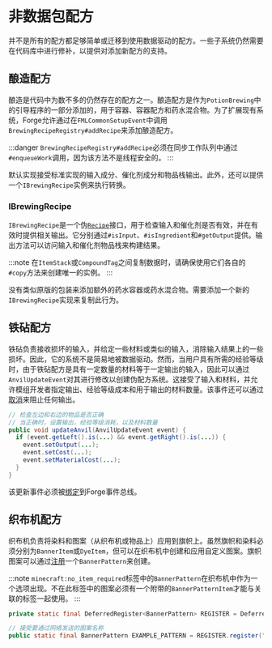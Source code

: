 非数据包配方
===========

并不是所有的配方都足够简单或迁移到使用数据驱动的配方。一些子系统仍然需要在代码库中进行修补，以提供对添加新配方的支持。

酿造配方
-------

酿造是代码中为数不多的仍然存在的配方之一。酿造配方是作为`PotionBrewing`中的引导程序的一部分添加的，用于容器、容器配方和药水混合物。为了扩展现有系统，Forge允许通过在`FMLCommonSetupEvent`中调用`BrewingRecipeRegistry#addRecipe`来添加酿造配方。

:::danger
    `BrewingRecipeRegistry#addRecipe`必须在同步工作队列中通过`#enqueueWork`调用，因为该方法不是线程安全的。
:::

默认实现接受标准实现的输入成分、催化剂成分和物品栈输出。此外，还可以提供一个`IBrewingRecipe`实例来执行转换。

### IBrewingRecipe

`IBrewingRecipe`是一个伪[`Recipe`][recipe]接口，用于检查输入和催化剂是否有效，并在有效时提供相关输出。它分别通过`#isInput`、`#isIngredient`和`#getOutput`提供。输出方法可以访问输入和催化剂物品栈来构建结果。

:::note
    在`ItemStack`或`CompoundTag`之间复制数据时，请确保使用它们各自的`#copy`方法来创建唯一的实例。
:::

没有类似原版的包装来添加额外的药水容器或药水混合物。需要添加一个新的`IBrewingRecipe`实现来复制此行为。

铁砧配方
-------

铁砧负责接收损坏的输入，并给定一些材料或类似的输入，消除输入结果上的一些损坏。因此，它的系统不是简易地被数据驱动。然而，当用户具有所需的经验等级时，由于铁砧配方是具有一定数量的材料等于一定输出的输入，因此可以通过`AnvilUpdateEvent`对其进行修改以创建伪配方系统。这接受了输入和材料，并允许模组开发者指定输出、经验等级成本和用于输出的材料数量。该事件还可以通过[取消][cancel]来阻止任何输出。

```java
// 检查左边和右边的物品是否正确
// 当正确时，设置输出，经验等级消耗，以及材料数量
public void updateAnvil(AnvilUpdateEvent event) {
  if (event.getLeft().is(...) && event.getRight().is(...)) {
    event.setOutput(...);
    event.setCost(...);
    event.setMaterialCost(...);
  }
}
```

该更新事件必须被[绑定][attached]到Forge事件总线。

织布机配方
---------

织布机负责将染料和图案（从织布机或物品上）应用到旗帜上。虽然旗帜和染料必须分别为`BannerItem`或`DyeItem`，但可以在织布机中创建和应用自定义图案。旗帜图案可以通过[注册][registering]一个`BannerPattern`来创建。

:::note
    `minecraft:no_item_required`标签中的`BannerPattern`在织布机中作为一个选项出现。不在此标签中的图案必须有一个附带的`BannerPatternItem`才能与关联的标签一起使用。
:::

```java
private static final DeferredRegister<BannerPattern> REGISTER = DeferredRegister.create(Registries.BANNER_PATTERN, "examplemod");

// 接受要通过网络发送的图案名称
public static final BannerPattern EXAMPLE_PATTERN = REGISTER.register("example_pattern", () -> new BannerPattern("examplemod:ep"));
```

[recipe]: ./custom.md#recipe
[cancel]: ../../../concepts/events.md#canceling
[attached]: ../../../concepts/events.md#creating-an-event-handler
[registering]: ../../../concepts/registries.md#registries-that-arent-forge-registries
